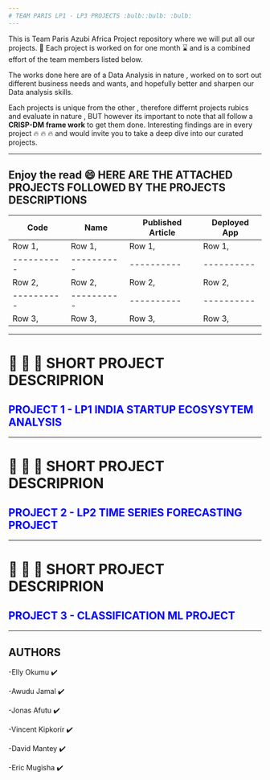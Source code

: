 ```yaml
---
# TEAM PARIS LP1 - LP3 PROJECTS :bulb::bulb: :bulb:
---
```

This is Team Paris Azubi Africa Project repository where we will put all our projects. :book:
Each project is worked on for one month :hourglass: and is a combined effort of the team members listed below.

The works done here are of a Data Analysis in nature , worked on to sort out different business needs and wants, and hopefully better and sharpen our Data analysis skills. 

Each projects is unique from the other , therefore differnt projects rubics and evaluate in nature , BUT however its important to note that all follow a **CRISP-DM frame work** to get them done. 
Interesting findings are in every project :fire: :fire: :fire: and would invite you to take a deep dive into our curated projects. 

---
Enjoy the read :smile:
**HERE ARE THE ATTACHED PROJECTS FOLLOWED BY THE PROJECTS DESCRIPTIONS**
---
| Code  | Name | Published Article | Deployed App |
|----------|----------|----------|----------|
| Row 1,   | Row 1,   | Row 1,   | Row 1,   |
|----------|----------|----------|----------|
| Row 2,   | Row 2,   | Row 2,   | Row 2,   |
|----------|----------|----------|----------|
| Row 3,   | Row 3,   | Row 3,   | Row 3,   |




---
# :rocket: :rocket: :rocket: SHORT PROJECT DESCRIPRION
## <span style="color:blue">**PROJECT 1 - LP1 INDIA STARTUP ECOSYSYTEM ANALYSIS**</span>


---
# :rocket: :rocket: :rocket: SHORT PROJECT DESCRIPRION
## <span style="color:blue">**PROJECT 2 - LP2 TIME SERIES FORECASTING PROJECT**</span>
 

---
# :rocket: :rocket: :rocket: SHORT PROJECT DESCRIPRION
## <span style="color:blue">****PROJECT 3 - CLASSIFICATION ML PROJECT****</span>


---
## **AUTHORS** 
-Elly Okumu :heavy_check_mark:

-Awudu Jamal :heavy_check_mark:

-Jonas Afutu :heavy_check_mark:

-Vincent Kipkorir :heavy_check_mark:

-David Mantey :heavy_check_mark:

-Eric Mugisha :heavy_check_mark:
